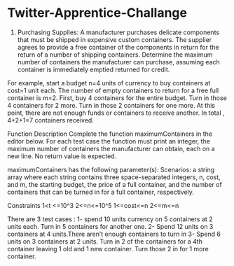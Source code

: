 # Twitter-Apprentice-Challange
1. Purchasing Supplies:
A manufacturer purchases delicate components that must be shipped in expensive custom containers. The supplier agrees to provide a free container of the components in return for the return of a number of shipping containers. Determine the maximum number of containers the manufacturer can purchase, assuming each container is immediately emptied returned for credit.

For example, start a budget n=4 units of currency to buy containers at cost=1 unit each. The number of empty containers to return for a free  full container is m=2. First, buy 4 containers for the entire budget. Turn in those 4 containers for 2 more. Turn in those 2 containers for one more. At this point, there are not enough funds or containers to receive another. In total , 4+2+1=7 containers received.

Function Description
Complete the function maximumContainers in the editor below. For each test case the function must print an integer, the maximum number of containers the manufacturer can obtain, each on a new line. No return value is expected.


maximumContainers has the following parameter(s):
Scenarios: a string array where each string contains three space-separated integers, n, cost, and m, the starting budget, the price of a full container, and the number of containers that can be turned in for a full container, respectively.

Constraints
1<t <=10^3
2<=n<=10^5
1<=cost<=n
2<=m<=n

There are 3 test cases :
1- spend 10 units currency on 5 containers at 2 units each. Turn in 5 containers for another one.
2- Spend 12 units on 3 containers at 4 units.There aren’t enough containers to turn in
3- Spend 6 units on 3 containers at 2 units. Turn in 2 of the containers for a 4th container leaving 1 old and 1 new container. Turn those 2 in for 1 more container.

